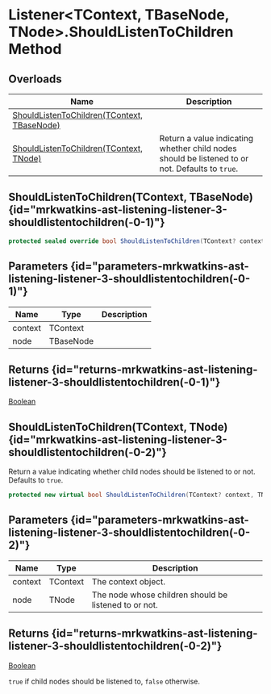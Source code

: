 # Listener&lt;TContext, TBaseNode, TNode&gt;.ShouldListenToChildren Method
## Overloads

| Name | Description |
| ---- | ----------- |
| [ShouldListenToChildren(TContext, TBaseNode)](MrKWatkins.Ast.Listening.Listener-3.ShouldListenToChildren.md#mrkwatkins-ast-listening-listener-3-shouldlistentochildren(-0-1)) |  |
| [ShouldListenToChildren(TContext, TNode)](MrKWatkins.Ast.Listening.Listener-3.ShouldListenToChildren.md#mrkwatkins-ast-listening-listener-3-shouldlistentochildren(-0-2)) | Return a value indicating whether child nodes should be listened to or not. Defaults to `true`. |

## ShouldListenToChildren(TContext, TBaseNode) {id="mrkwatkins-ast-listening-listener-3-shouldlistentochildren(-0-1)"}

```c#
protected sealed override bool ShouldListenToChildren(TContext? context, TBaseNode node);
```

## Parameters {id="parameters-mrkwatkins-ast-listening-listener-3-shouldlistentochildren(-0-1)"}

| Name | Type | Description |
| ---- | ---- | ----------- |
| context | TContext |  |
| node | TBaseNode |  |

## Returns {id="returns-mrkwatkins-ast-listening-listener-3-shouldlistentochildren(-0-1)"}

[Boolean](https://learn.microsoft.com/en-gb/dotnet/api/System.Boolean)
## ShouldListenToChildren(TContext, TNode) {id="mrkwatkins-ast-listening-listener-3-shouldlistentochildren(-0-2)"}

Return a value indicating whether child nodes should be listened to or not. Defaults to `true`.

```c#
protected new virtual bool ShouldListenToChildren(TContext? context, TNode node);
```

## Parameters {id="parameters-mrkwatkins-ast-listening-listener-3-shouldlistentochildren(-0-2)"}

| Name | Type | Description |
| ---- | ---- | ----------- |
| context | TContext | The context object. |
| node | TNode | The node whose children should be listened to or not. |

## Returns {id="returns-mrkwatkins-ast-listening-listener-3-shouldlistentochildren(-0-2)"}

[Boolean](https://learn.microsoft.com/en-gb/dotnet/api/System.Boolean)

`true` if child nodes should be listened to, `false` otherwise.
